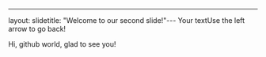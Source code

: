 ---
layout: slidetitle: "Welcome to our second slide!"---
Your textUse the left arrow to go back!

Hi, github world, glad to see you!
